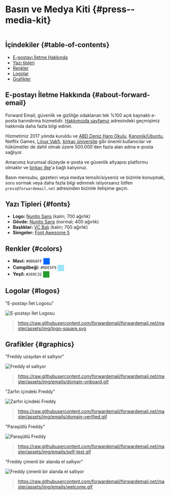 # Basın ve Medya Kiti {#press--media-kit}

<img loading="lazy" src="/img/articles/press.webp" alt="" class="rounded-lg" />

## İçindekiler {#table-of-contents}

* [E-postayı İletme Hakkında](#about-forward-email)
* [Yazı tipleri](#fonts)
* [Renkler](#colors)
* [Logolar](#logos)
* [Grafikler](#graphics)

## E-postayı İletme Hakkında {#about-forward-email}

Forward Email, güvenlik ve gizliliğe odaklanan tek %100 açık kaynaklı e-posta barındırma hizmetidir. [Hakkımızda sayfamız](/about) adresindeki geçmişimiz hakkında daha fazla bilgi edinin.

Hizmetimiz 2017 yılında kuruldu ve [ABD Deniz Harp Okulu](/blog/docs/federal-government-email-service-section-889-compliant), [Kanonik/Ubuntu](/blog/docs/canonical-ubuntu-email-enterprise-case-study), Netflix Games, [Linux Vakfı](/blog/docs/linux-foundation-email-enterprise-case-study), [birkaç üniversite](/blog/docs/alumni-email-forwarding-university-case-study) gibi önemli kullanıcılar ve hükümetler de dahil olmak üzere 500.000'den fazla alan adına e-posta sağlıyor.

Amacımız kurumsal düzeyde e-posta ve güvenlik altyapısı platformu olmaktır ve [birkaç ilke](https://forwardemail.net/blog/docs/best-quantum-safe-encrypted-email-service#principles)'a bağlı kalıyoruz.

Basın mensubu, gazeteci veya medya temsilcisiyseniz ve bizimle konuşmak, soru sormak veya daha fazla bilgi edinmek istiyorsanız lütfen `press@forwardemail.net` adresinden bizimle iletişime geçin.

## Yazı Tipleri {#fonts}

* **Logo:** [Nunito Sans](https://fonts.google.com/specimen/Nunito+Sans) (kalın; 700 ağırlık)
* **Gövde:** [Nunito Sans](https://fonts.google.com/specimen/Nunito+Sans) (normal; 400 ağırlık)
* **Başlıklar:** [VC Balı](https://verycoolstudio.com/typefaces/honey) (kalın; 700 ağırlık)
* **Simgeler:** [Font Awesome 5](https://fontawesome.com/)

## Renkler {#colors}

* **Mavi:** `#0066FF` <span style="vertical-align:middle;display:inline-block;padding:10px;background:#0066FF;"></span>
* **Camgöbeği:** `#9DE5F9` <span style="vertical-align:middle;display:inline-block;padding:10px;background:#9DE5F9;"></span>
* **Yeşil:** `#269C32` <span style="vertical-align:middle;display:inline-block;padding:10px;background:#269C32;"></span>

## Logolar {#logos}

"E-postayı İlet Logosu"

![E-postayı İlet Logosu](https://raw.githubusercontent.com/forwardemail/forwardemail.net/master/assets/img/logo-square.svg)

> <https://raw.githubusercontent.com/forwardemail/forwardemail.net/master/assets/img/logo-square.svg>

## Grafikler {#graphics}

"Freddy uzaydan el sallıyor"

![Freddy el sallıyor](https://raw.githubusercontent.com/forwardemail/forwardemail.net/master/assets/img/emails/domain-onboard.gif)

> <https://raw.githubusercontent.com/forwardemail/forwardemail.net/master/assets/img/emails/domain-onboard.gif>

"Zarfın içindeki Freddy"

![Zarfın içindeki Freddy](https://raw.githubusercontent.com/forwardemail/forwardemail.net/master/assets/img/emails/domain-verified.gif)

> <https://raw.githubusercontent.com/forwardemail/forwardemail.net/master/assets/img/emails/domain-verified.gif>

"Paraşütlü Freddy"

![Paraşütlü Freddy](https://raw.githubusercontent.com/forwardemail/forwardemail.net/master/assets/img/emails/self-test.gif)

> <https://raw.githubusercontent.com/forwardemail/forwardemail.net/master/assets/img/emails/self-test.gif>

"Freddy çimenli bir alanda el sallıyor"

![Freddy çimenli bir alanda el sallıyor](https://raw.githubusercontent.com/forwardemail/forwardemail.net/master/assets/img/emails/welcome.gif)

> <https://raw.githubusercontent.com/forwardemail/forwardemail.net/master/assets/img/emails/welcome.gif>